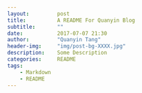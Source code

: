 ```yaml
---
layout:         post
title:          A README For Quanyin Blog
subtitle:       ""
date:           2017-07-07 21:30
author:         "Quanyin Tang"
header-img:     "img/post-bg-XXXX.jpg"
description:    Some Description
categories:     README
tags:
    - Markdown
    - README
---
```

